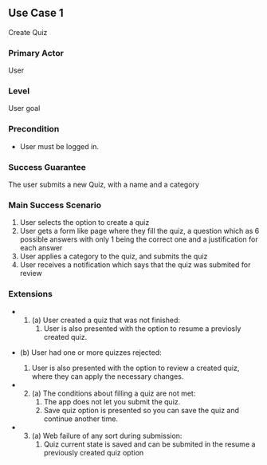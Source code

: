 ## Use Case 1

Create Quiz

### Primary Actor

User

### Level

User goal

### Precondition 

* User must be logged in.


### Success Guarantee

The user submits a new Quiz, with a name and a category

### Main Success Scenario

1. User selects the option to create a quiz
2. User gets a form like page where they fill the quiz, a question which as 6 possible answers with only 1 being the correct one and a justification for each answer
3. User applies a category to the quiz, and submits the quiz
4. User receives a notification which says that the quiz was submited for review


### Extensions

* 1. (a) User created a quiz that was not finished:
		1. User is also presented with the option to resume a previosly created quiz.
*	 (b) User had one or more quizzes rejected:
		1. User is also presented with the option to review a created quiz, where they can apply the necessary changes. 
		
* 2. (a) The conditions about filling a quiz are not met:
        1. The app does not let you submit the quiz.
		2. Save quiz option is presented so you can save the quiz and continue another time.
		
* 3. (a) Web failure of any sort during submission:
		1. Quiz current state is saved and can be submited in the resume a previously created quiz option
